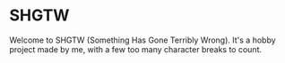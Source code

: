 # SHGTW
Welcome to SHGTW (Something Has Gone Terribly Wrong). It's a hobby project made by me, with a few too many character breaks to count.
